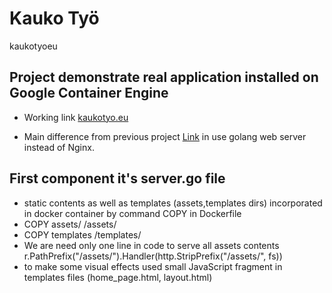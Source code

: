 # Kauko Työ 
kaukotyoeu

## Project demonstrate real application installed on Google Container Engine

* Working link [kaukotyo.eu](http://kaukotyo.eu/)

* Main difference from previous project [Link](https://github.com/remotejob/clusters_export/tree/master/docker-kaukotyo)
in use golang web server instead of Nginx.

## First component it's server.go file
* static contents as well as templates (assets,templates dirs)  incorporated in docker container
by command COPY in Dockerfile
* COPY assets/ /assets/
* COPY templates /templates/
* We are need only one line in code to serve all assets contents r.PathPrefix("/assets/").Handler(http.StripPrefix("/assets/", fs))
* to make some visual effects used small JavaScript fragment in templates files (home_page.html, layout.html)
